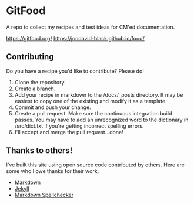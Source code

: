 # GitFood
A repo to collect my recipes and test ideas for CM'ed documentation.

https://gitfood.org/
https://jondavid-black.github.io/food/

## Contributing
Do you have a recipe you'd like to contribute?  Please do!
1. Clone the repository.
1. Create a branch.
1. Add your recipe in markdown to the /docs/_posts directory.  It may be easiest to copy one of the existing and modify it as a template.
1. Commit and push your change.
1. Create a pull request.  Make sure the continuous integration build passes.  You may have to add an unrecognized word to the dictionary in /src/dict.txt if you're getting incorrect spelling errors.
1. I'll accept and merge the pull request...done!

## Thanks to others!
I've built this site using open source code contributed by others.  Here are some who I owe thanks for their work.
- [Markdown](https://daringfireball.net/projects/markdown/)
- [Jekyll](https://jekyllrb.com/)
- [Markdown Spellchecker](https://github.com/stfc/markdown-spellchecker)
